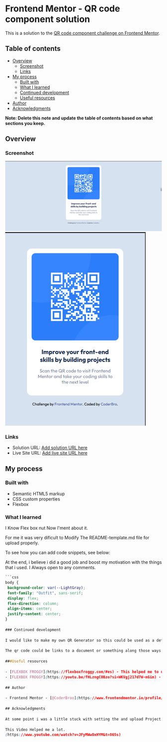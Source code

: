 # Frontend Mentor - QR code component solution

This is a solution to the [QR code component challenge on Frontend Mentor](https://www.frontendmentor.io/challenges/qr-code-component-iux_sIO_H).

## Table of contents

- [Overview](#overview)
  - [Screenshot](#screenshot)
  - [Links](#links)
- [My process](#my-process)
  - [Built with](#HTML5-CSS3)
  - [What I learned](#what-i-learned)
  - [Continued development](#continued-development)
  - [Useful resources](#useful-resources)
- [Author](#CoderBro)
- [Acknowledgments](#acknowledgments)

**Note: Delete this note and update the table of contents based on what sections you keep.**

## Overview

### Screenshot

![](./My-Screenshot.png)
![](./Mobile-view.png)

### Links

- Solution URL: [Add solution URL here](https://github.com/CoderrBro/qr-code-component)
- Live Site URL: [Add live site URL here](https://stirring-mousse-52e22c.netlify.app/)

## My process

### Built with

- Semantic HTML5 markup
- CSS custom properties
- Flexbox

### What I learned
I Know Flex box nut Now I'ment about it.

For me it was very dificult to Modify The README-template.md file for upload properly.

To see how you can add code snippets, see below:

At the end, i believe i did a good job and boost my motivation with the things that i used.
I Always open to any comments.

```css
```css
body {
 background-color: var(--LightGray);
 font-family: "Outfit", sans-serif;
 display: flex;
 flex-direction: column;
 align-items: center;
 justify-content: center;
}

### Continued development

I would like to make my own QR Generator so this could be used as a default template.

The qr code could be links to a document or something along those ways. Going to think about something useful that could come in handy.

###Useful resources

- [FLEXBOX FROGGY](https://flexboxfroggy.com/#es) - This helped me to understand better how to use flexbox.
- [FLEXBOX FROGGY](https://youtu.be/fHLzngC0Bzo?si=WKVgj217d7W-mGim) - This Video helped me to understand better how to use flexbox.Mirpu-11, Block-B, Street-12, Dhaka-1216, Bangladesh

## Author

- Frontend Mentor - [@CoderBroo](https://www.frontendmentor.io/profile/CoderBroo)

## Acknowledgments

At some point i was a little stuck with setting the and upload Project.

This Video Helped me a lot.
(https://www.youtube.com/watch?v=JFyMWwOxHYM&t=865s)
